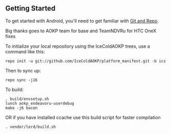 Getting Started
---------------

To get started with Android, you'll need to get
familiar with [Git and Repo](http://source.android.com/download/using-repo).

Big thanks goes to AOKP team for base and TeamNDVRu for HTC OneX fixes


To initialize your local repository using the IceColdAOKP trees, use a command like this:

    repo init -u git://github.com/IceColdAOKP/platform_manifest.git -b ics

Then to sync up:

    repo sync -j16

To build:

    . build/envsetup.sh
    lunch aokp_endeavoru-userdebug
    make -j6 bacon

OR if you have installed ccache use this build script for faster compilation

    . vendor/lord/build.sh

